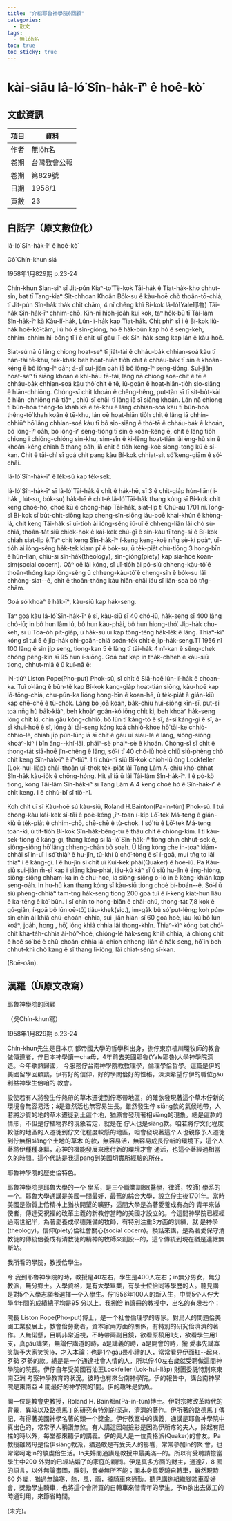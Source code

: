 ```yaml
---
title: "介紹耶魯神學院ê回顧"
categories:
  - 散文
tags:
  - 無lo̍h名
toc: true
toc_sticky: true
---
```


# kài-siāu Iâ-ló͘ Sîn-ha̍k-īⁿ ê hoê-kò͘

## 文獻資訊

| 項目 | 資料 |
|---|---|
| 作者 | 無lo̍h名 |
| 卷期 | 台灣教會公報 |
| 卷期 | 第829號 |
| 日期 | 1958/1 |
| 頁數 | 23 |

## 白話字（原文數位化）

Iâ-ló͘ Sîn-ha̍k-īⁿ ê hoê-kò͘

Gô͘ Chín-khun siá

1958年1月829期 p.23-24

Chín-khun Sian-siⁿ sī Ji̍t-pún Kiaⁿ-to͘ Tè-kok Tāi-ha̍k ê Tiat-ha̍k-kho chhut-sin, bat tī Tang-kiaⁿ Si̍t-chhoan Khoân Bo̍k-su ê kàu-hoē chò thoân-tō-chiá, tī Ji̍t-pún Sîn-ha̍k tha̍k chi̍t chām, 4 nî chêng khì Bí-kok Iâ-ló͘(Yale耶魯) Tāi-ha̍k Sîn-ha̍k-īⁿ chhim-chō. Kin-nî hioh-joa̍h kui kok, taⁿ ho̍k-bū tī Tâi-lâm Sîn-ha̍k-īⁿ kà Kàu-lí-ha̍k, Lûn-lí-ha̍k kap Tiat-ha̍k. Chit phiⁿ sī i ê Bí-kok liû-ha̍k hoê-kò͘-tâm, i ū hó ê sìn-gióng, hó ê ha̍k-būn kap hó ê sèng-keh, chhim-chhim hi-bōng tī i ê chit-uī gâu lī-ek Sîn-ha̍k-seng kap lán ê kàu-hoē.

Siat-sú nā ū lâng chiong hoat-seⁿ tī jia̍t-tài ê chháu-ba̍k chhian-soá kàu tī hân-tài tē-khu, tek-khak beh hoat-hiān tio̍h chit ê chháu-ba̍k tī sin ê khoân-kéng ē bô iông-īⁿ oa̍h; á-sī sui-jiân oa̍h iā bô iông-īⁿ seng-tióng. Sui-jiân hoat-seⁿ tī siāng khoán ê khì-hāu tē-tài, lâng nā chiong soa-chit ê tē ê chháu-ba̍k chhian-soá kàu thô͘ chit ê tē, iû-goân ē hoat-hiān-tio̍h sio-siāng ê hiān-chhiōng. Chóng-sī chit khoán ê chêng-hêng, put-tàn sī tī si̍t-bu̍t-kài ê hiān-chhiōng nā-tiāⁿ , chiū-sī chāi-tī lâng iā sī siāng khoán. Lán nā chiong tī bûn-hoà thêng-tō͘ khah kē ê tē-khu ê lâng chhian-soá kàu tī bûn-hoà thêng-tō͘ khah koân ê tē-khu, lán oē hoat-hiān tio̍h chit ê lâng iā chhin-chhiūⁿ hō͘ lâng chhian-soá kàu tī bô sio-siâng ê thó͘-tē ê chháu-ba̍k ê khoán, bô iông-īⁿ oa̍h, bô iông-īⁿ sêng-tióng tī sin ê koân-kéng ē, chit ê lâng tio̍h chiong i chióng-chióng sin-khu, sim-sîn ê ki-lêng hoat-tián lâi èng-hù sin ê khoân-kéng chiah ē thang oa̍h, iā chit ê tio̍h keng-koè siong-tong kú ê sî-kan. Chit ê tāi-chì sī goá chit pang kàu Bí-kok chhiat-si̍t só͘ keng-giām ê só͘-chāi.

Iâ-ló͘ Sîn-ha̍k-īⁿ ê le̍k-sú kap te̍k-sek.

Iâ-ló͘ Sîn-ha̍k-īⁿ sī Iâ-ló͘ Tāi-ha̍k ê chi̍t ê ha̍k-hē, sī 3 ê chit-gia̍p hùn-liān( i-ha̍k , lu̍t-su, bo̍k-su) ha̍k-hē ê chi̍t-ê.Iâ-ló͘ Tāi-ha̍k thang kóng sī Bí-kok chi̍t keng choè-hó, choè kū ê chong-ha̍p Tāi-ha̍k, siat-li̍p tī Chú-āu 1701 nî.Tong-sî Bí-kok sī bu̍t-chit-siōng kap cheng-sîn-siōng iáu-boē khai-khún ê khòng-iá, chit keng Tāi-ha̍k sī uī-tio̍h ài ióng-sêng iú-uî ê chheng-liân lâi chò sù-chiá, thoân-ta̍t siū chiok-hok ê kái-kek chú-gī ê sin-kàu tī tong-sî ê Bí-kok chiah siat-li̍p ê.Taⁿ chit keng Sîn-ha̍k-īⁿ í-keng keng-koè nn̄g sè-kí poàⁿ, uī-tio̍h ài ióng-sêng ha̍k-tek kiam pī ê bo̍k-su, ū te̍k-pia̍t chù-tiōng 3 hong-bīn ê hùn-liān, chiū-sī sîn-ha̍k(theology), sìn-gióng(piety) kap siā-hoē koan-sim(social cocern). Oāⁿ oē lâi kóng, sī uī-tio̍h ài pó-siú chheng-kàu-tô͘ ê thoân-thóng kap ióng-sêng ū chheng-kàu-tô͘ ê cheng-sîn ê bo̍k-su lâi chhòng-siat--ê, chit ê thoân-thóng kàu hiān-chāi iáu sī liân-soà bô tn̄g-chām.

Goá só͘ khoàⁿ ê ha̍k-īⁿ, kàu-siū kap ha̍k-seng.

Taⁿ goá kàu Iâ-ló͘ Sîn-ha̍k-īⁿ ê sî, kàu-siū sī 40 chó-iū, ha̍k-seng sī 400 lâng chó-iū; in bô hun lâm lú, bô hun kàu-phài, bô hun hiong-thó͘. Ji̍p-ha̍k chu-keh, sī ū Toā-o̍h pit-gia̍p, ū ha̍k-sū uī kap tông-téng ha̍k-le̍k ê lâng. Thiaⁿ-kìⁿ kóng sī tuì 5 ê ji̍p-ha̍k chì-goān-chiá soán-te̍k chi̍t ê ji̍p-ha̍k-seng.Tī 1956 nî 100 lâng ê sin ji̍p seng, tiong-kan 5 ê lâng tī tāi-ha̍k 4 nî-kan ê sêng-chek chóng pêng-kin sī 95 hun í-siōng. Goá bat kap in tha̍k-chheh ê kàu-siū tiong, chhut-miâ ê ū kuí-nā ê:

ĪN-tiúⁿ Liston Pope(Pho-put) Phok-sū, sī chi̍t ê Siā-hoē lûn-lí-ha̍k ê choan-ka. Tuì o͘-lâng ê būn-tê kap Bí-kok kang-gia̍p hoat-tián siōng, kàu-hoē kap lô-tōng-chiá, chu-pún-ka lióng hong-bīn ê koan-hē, ū te̍k-pia̍t ê gián-kiù kap chē-chē ê tù-chok. Lâng bô joā koân, ba̍k-chiu hui-siông kīn-sī, put-sî toà nn̄g hù ba̍k-kiàⁿ, beh khoàⁿ goân-kó iōng chi̍t ki, beh khoàⁿ ha̍k-seng iōng chi̍t ki, chin gâu kóng-chhiò, bô lūn tī káng-tō ê sî, á-sī káng-gī ê sî, á-sī khui-hoē ê sî, lóng ài tāi-seng kóng koá chhiò-khoe hō͘ tāi-ke chhiò-chhiò-lè, chiah ji̍p pún-lūn; iā sī chi̍t ê gâu uì siáu-lé ê lâng, siông-siông khoàⁿ-kìⁿ i bīn âng--khí-lâi, pháiⁿ-sè pháiⁿ-sè ê khoán. Chóng-sī sī chi̍t ê thong-ta̍t siā-hoē jîn-chêng ê lâng, só͘-í tī 40 chó-iū hoè chiū siū-phèng chò chit keng Sîn-ha̍k-īⁿ ê īⁿ-tiúⁿ. I tī chū-nî siū Bí-kok chio̍h-iû ông Lockfeller (Lok-hui-lia̍p) châi-thoân uí-thok te̍k-pia̍t lâi Tang Lâm A-chiu khó-chhat Sîn-ha̍k kàu-io̍k ê chōng-hóng. Hit sî iā ū lâi Tâi-lâm Sîn-ha̍k-īⁿ. I ê pò-kò tiong, kóng Tâi-lâm Sîn-ha̍k-īⁿ sī Tang Lâm A 4 keng choè hó ê Sîn-ha̍k-īⁿ ê chi̍t keng. I ê chhù-bī sī tiò-hî.

Koh chi̍t uī sī Kàu-hoē sú kàu-siū, Roland H.Bainton(Pa-in-tùn) Phok-sū. I tuì chong-kàu kái-kek sî-tāi ê poè-kéng ,īⁿ-toan í-ki̍p Lō͘-tek Má-teng ê gián-kiù ū te̍k-pia̍t ê chhim-chō, chē-chē ê tù-chok. I só͘ tù ê Lō͘-tek Má-teng toān-kì, ū tit-tio̍h Bí-kok Sîn-ha̍k-bêng-tù ê thâu chi̍t ê chióng-kim. I tī kàu-sek-tiong ê káng-gī, thang kóng sī Iâ-ló͘ Sîn-ha̍k-īⁿ tiong chin chhut-sek ê, siông-siông hō͘ lâng chheng-chàn bô soah. Ū lâng kóng che in-toaⁿ kiám-chhái sī in-uī i só͘ thiàⁿ ê hu-jîn, tû-khí ū chó͘-tòng ê sî í-goā, muí tn̂g to lâi thiaⁿ i ê káng-gī. I ê hu-jîn sī chi̍t uī Kui-kek phài(Quaker) ê hoē-iú. Pa Kàu-siū sui-jiân m̄-sī kap i siāng kàu-phài, iáu-kú káⁿ sī ū siū hu-jîn ê éng-hióng, siông-siông chham-ka in ê chū-hoē, iā siông-siông o-ló in ê kèng-khiân kap seng-oa̍h. In hu-hū kan thang kóng sī kàu-siū tiong choè bí-boán--ê. Só͘-í ū siū phèng-chhiáⁿ tam-tng ha̍k-seng tiong 200 goā tuì ê í-keng kiat-hun liáu ê ka-têng ê kò͘-būn. I sī chin to hong-biān ê châi-chú, thong-ta̍t 7,8 kok ê gú-giân, í-goā bô lūn oē-tô͘, tiâu-khek(sic.), im-ga̍k bû só͘ put-lêng; koh pún-sin chin ài khiâ chū-choán-chhia, sui-jiân hiān-sî 60 goā hoè, iáu-kú bô lūn koâⁿ, joa̍h, hong , hō͘, lóng khiâ chhia lâi thong-khîn. Thiaⁿ-kìⁿ kóng bat chó͘-chit kha-ta̍h-chhia ài-hòⁿ-hoē, chióng-lē ha̍k-seng khiâ chhia, iā chiong chit ê hoē só͘ bé ê chū-choán-chhia lâi chioh chheng-liân ê ha̍k-seng, hō͘ in beh chhut-khì chò kang ê sî thang lī-iōng, lâi chiat-séng sî-kan.

(Boē-oân).

## 漢羅（Ùi原文改寫）

耶魯神學院的回顧

（吳Chín-khun寫）

1958年1月829期 p.23-24

Chín-khun先生是日本京 都帝國大學的哲學科出身，捌佇東京植川環牧師的教會做傳道者，佇日本神學讀一cha毋，4年前去美國耶魯(Yale耶魯)大學神學院深造。今年歇熱歸國， 今服務佇台南神學院教教理學，倫理學佮哲學。這篇是伊的美國留學回顧談，伊有好的信仰，好的學問佮好的性格，深深希望佇伊的職位gâu利益神學生佮咱的 教會。

設使若有人將發生佇熱帶的草木遷徙到佇寒帶地區，的確欲發現著這个草木佇新的環境會無容易活；á是雖然活也無容易生長。雖然發生佇 siāng款的氣候地帶，人若將沙質的地的草木遷徙到土這个地，猶原會發現著相siāng的現象。總是這款的情形，不但是佇植物界的現象若定，就是在 佇人也是siāng款。咱若將佇文化程度較低的地區的人遷徙到佇文化程度較懸的地區，咱會發現著這个人也親像予人遷徙到佇無相siâng个土地的草木 的款，無容易活，無容易成長佇新的環境下，這个人著將伊種種身軀，心神的機能發展來應付新的環境才會 通活，也這个著經過相當久的時間。這个代誌是我這pang到美國切實所經驗的所在。

耶魯神學院的歷史佮特色。

耶魯神學院是耶魯大學的一个 學系，是三个職業訓練(醫學，律師，牧師) 學系的一个。耶魯大學通講是美國一間最好，最舊的綜合大學，設立佇主後1701年。當時美國是物質上佮精神上猶袂開墾的曠野，這間大學是為著愛養成有為的 青年來做使者，傳達受祝福的改革主義的新教佇當時的美國才設立的。今這間神學院已經經過兩世紀半，為著愛養成學德兼備的牧師，有特別注重3方面的訓練，就 是神學(theology)，信仰(piety)佮社會關心(social cocern)。換話來講，是為著愛保守清教徒的傳統佮養成有清教徒的精神的牧師來創設--的，這个傳統到現在猶是連紲無斷站。

我所看的學院，教授佮學生。

今 我到耶魯神學院的時，教授是40左右，學生是400人左右；in無分男女，無分教派，無分鄉土。入學資格，是有大學畢業，有學士位佮同等學歷的人。聽見講 是對5个入學志願者選擇一个入學生。佇1956年100人的新入生，中間5个人佇大學4年間的成績總平均是95 分以上。我捌佮 in讀冊的教授中，出名的有幾若个：

院長 Liston Pope(Pho-put)博士，是一个社會倫理學的專家。對烏人的問題佮美國工業發展上，教會佮勞動者，資本家兩方面的關係，有特別的研究佮濟濟的著 作。人無偌懸，目睭非常近視，不時帶兩副目鏡，欲看原稿用1支，欲看學生用1支，真gâu講笑，無論佇講道的時，á是講義的時，á是開會的時，攏 愛事先講寡笑詼予大家笑笑lè，才入本論；也是1个gâu畏小禮的人，常常看見伊面紅--起來，歹勢 歹勢的款。總是是一个通達社會人情的人，所以佇40左右歲就受聘做這間神學院的院長。伊佇自年受美國石油王Lockfeller (Lok-hui-lia̍p) 財團委託特別來東南亞洲 考察神學教育的狀況。彼時也有來台南神學院。伊的報告中，講台南神學院是東南亞 4 間最好的神學院的1間。伊的趣味是釣魚。

閣一位是教會史教授，Roland H. Bain都n(Pa-in-tùn)博士。伊對宗教改革時代的背景，異端以及路德馬丁的研究有特別的深造，濟濟的著作。伊所著的路德馬丁傳記，有得著美國神學名著的頭一个獎金。伊佇教室中的講義，通講是耶魯神學院中真出色的，常常予人稱讚無煞。有人講這因端撿彩是因為伊所疼的夫人，除起有阻擋的時以外，每堂都來聽伊的講義。伊的夫人是一位貴格派(Quaker)的會友。Pa教授雖然毋是佮伊siāng教派，猶過敢是有受夫人的影響，常常參加in的聚 會，也常常呵咾in的敬虔佮生活。In夫婦間通講是教授中最美滿--的。所以有受聘請擔當學生中200 外對的已經結婚了的家庭的顧問。伊是真多方面的財主，通達7，8 國的語言，以外無論畫圖，雕刻，音樂無所不能；閣本身真愛騎自轉車，雖然現時60 外歲，猶過無論寒，熱，風，雨，攏騎車來通勤。聽見講捌組織腳踏車愛好會，獎勵學生騎車，也將這个會所買的自轉車來借青年的學生，予in欲出去做工的時通利用，來節省時間。

(未完)。
